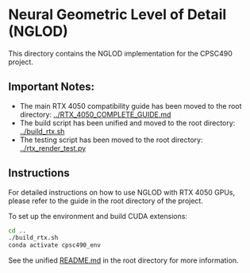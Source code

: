 # Neural Geometric Level of Detail (NGLOD)

This directory contains the NGLOD implementation for the CPSC490 project.

## Important Notes:

- The main RTX 4050 compatibility guide has been moved to the root directory: [../RTX_4050_COMPLETE_GUIDE.md](../RTX_4050_COMPLETE_GUIDE.md)
- The build script has been unified and moved to the root directory: [../build_rtx.sh](../build_rtx.sh)
- The testing script has been moved to the root directory: [../rtx_render_test.py](../rtx_render_test.py)

## Instructions

For detailed instructions on how to use NGLOD with RTX 4050 GPUs, please refer to the guide in the root directory of the project.

To set up the environment and build CUDA extensions:

```bash
cd ..
./build_rtx.sh
conda activate cpsc490_env
```

See the unified [README.md](../README.md) in the root directory for more information.
